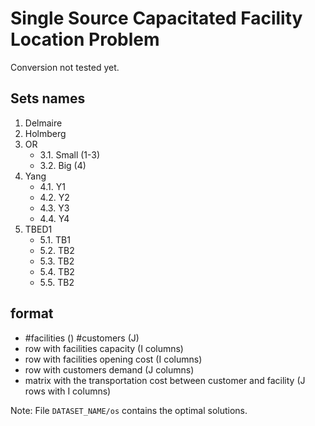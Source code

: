 # Single Source Capacitated Facility Location Problem

Conversion not tested yet.

## Sets names

1. Delmaire
2. Holmberg
3. OR
    - 3.1. Small (1-3)
    - 3.2. Big (4)
4. Yang
    - 4.1. Y1
    - 4.2. Y2
    - 4.3. Y3
    - 4.4. Y4
5. TBED1
    - 5.1. TB1
    - 5.2. TB2
    - 5.3. TB2
    - 5.4. TB2
    - 5.5. TB2

## format

- #facilities () #customers (J)
- row with facilities capacity (I columns)
- row with facilities opening cost (I columns)
- row with customers demand (J columns)
- matrix with the transportation cost between customer and facility (J rows with I columns)

Note: File ```DATASET_NAME/os``` contains the optimal solutions.
